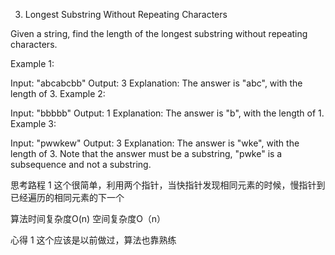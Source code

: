 3. Longest Substring Without Repeating Characters

Given a string, find the length of the longest substring without repeating characters.

Example 1:

Input: "abcabcbb"
Output: 3
Explanation: The answer is "abc", with the length of 3.
Example 2:

Input: "bbbbb"
Output: 1
Explanation: The answer is "b", with the length of 1.
Example 3:

Input: "pwwkew"
Output: 3
Explanation: The answer is "wke", with the length of 3.
             Note that the answer must be a substring, "pwke" is a subsequence and not a substring.


思考路程
1 这个很简单，利用两个指针，当快指针发现相同元素的时候，慢指针到已经遍历的相同元素的下一个

算法时间复杂度O(n) 空间复杂度O（n）

心得
1 这个应该是以前做过，算法也靠熟练